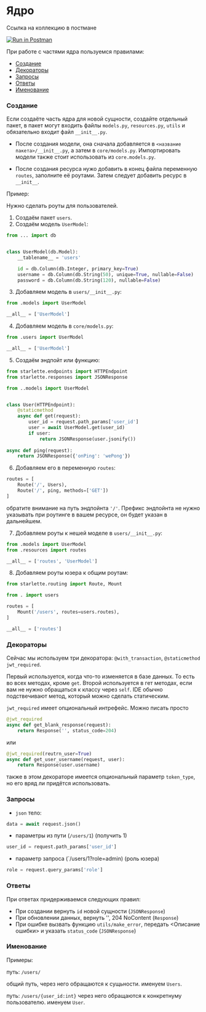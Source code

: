 # Ядро

Ссылка на коллекцию в постмане

[![Run in Postman](https://run.pstmn.io/button.svg)](https://app.getpostman.com/run-collection/a38ca121a9a3f91c5675)

При работе с частями ядра пользуемся правилами:

- [Создание](#Create)
- [Декораторы](#Wrappers)
- [Запросы](#Requests)
- [Ответы](#Responses)
- [Именование](#Naming)

### <a name="Create"></a> Создание

Если создаёте часть ядра для новой сущности, создайте отдельный пакет, 
в пакет могут входить файлы `models.py`, `resources.py`, `utils` и
обязательно входит файл `__init__.py`. 

- После создания модели, она сначала
добавляется в `<название пакета>/__init__.py`, а затем в `core/models.py`.
Импортировать модели также стоит использовать из `core.models.py`. 

- После создания ресурса нужо добавить в конец файла переменную `routes`, 
заполните её роутами. Затем следует добавить ресурс в `__init__`.

Пример:

Нужно сделать роуты для пользователей.

1. Создаём пакет `users`.
2. Создаём модель `UserModel`:

```python
from ... import db


class UserModel(db.Model):
    __tablename__ = 'users'

    id = db.Column(db.Integer, primary_key=True)
    username = db.Column(db.String(50), unique=True, nullable=False)
    password = db.Column(db.String(120), nullable=False)
```

3. Добавляем модель в `users/__init__.py`:

```python
from .models import UserModel

__all__ = ['UserModel']

```

4. Добавляем модель в `core/models.py`:

```python
from .users import UserModel

__all__ = ['UserModel']

```

5. Создаём эндпойт или функцию:

```python
from starlette.endpoints import HTTPEndpoint
from starlette.responses import JSONResponse

from ..models import UserModel


class User(HTTPEndpoint):
    @staticmethod
    async def get(request):
        user_id = request.path_params['user_id']
        user = await UserModel.get(user_id)
        if user:
            return JSONResponse(user.jsonify())
            
async def ping(request):
    return JSONResponse({'onPing': 'wePong'})
```


6. Добавляем его в переменную `routes`:

```python
routes = [
    Route('/', Users),
    Route('/', ping, methods=['GET'])
]
```

обратите внимание на путь эндпойнта `'/'`. Префикс эндпойнта не нужно указывать
при роутинге в вашем ресурсе, он будет указан в дальнейшем.

7. Добавляем роуты к нешей моделе в `users/__init__.py`:

```python
from .models import UserModel
from .resources import routes

__all__ = ['routes', 'UserModel']

```

8. Добавляем роуты юзера к общим роутам:

```python
from starlette.routing import Route, Mount

from . import users

routes = [
    Mount('/users', routes=users.routes),
]

__all__ = ['routes']
```

### <a name="Wrappers"></a> Декораторы

Сейчас мы используем три декоратора: `@with_transaction`, `@staticmethod` 
`jwt_required`.

Первый используется, когда что-то изменяется в базе данных. То есть во всех 
методах, кроме `get`. Второй используется в гет методах, если вам не нужно 
обращаться к классу через `self`. IDE обычно подствечивают метод, который можно
сделать статическим. 

`jwt_required` имеет опциональный интрефейс. Можно писать просто 

```python
@jwt_required
async def get_blank_response(request):
    return Response('', status_code=204)
```

или

```python
@jwt_required(reutrn_user=True)
async def get_user_username(request, user):
    return Response(user.username)
```

также в этом декораторе имеется опциональный параметр `token_type`, но
его вряд ли придётся использовать.

### <a name="Requests"></a> Запросы

- `json` тело:
```python
data = await request.json()
```

- параметры из пути (`/users/1`) (получить 1)
```python
user_id = request.path_params['user_id']
```

- параметр запроса (`/users/1?role=admin) (роль юзера)
```python
role = request.query_params['role']
```

### <a name="Responses"></a>Ответы

При ответах придерживаемся следующих правил:

- При создании вернуть `id` новой сущности (`JSONResponse`)
- При обновлении данных, вернуть '', 204 NoContent (`Response`)
- При ошибке вызвать функцию `utils/make_error`, передать <Описание ошибки>
и указать `status_code` (`JSONResponse`)

### <a name="Naming"></a> Именование

Примеры:

путь: `/users/`

общий путь, через него обращаются к сущьности. 
именуем `Users`.

путь: `/users/{user_id:int}`
через него обращаются к конкретнуму пользователю.
именуем `User`.

